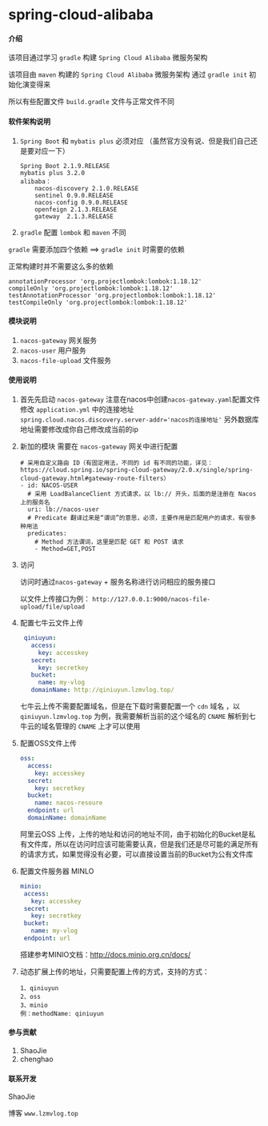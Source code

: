 # spring-cloud-alibaba

#### 介绍
该项目通过学习 `gradle` 构建 `Spring Cloud Alibaba` 微服务架构

该项目由 `maven` 构建的 `Spring Cloud Alibaba` 微服务架构 通过 `gradle init` 初始化演变得来

所以有些配置文件 `build.gradle` 文件与正常文件不同
 
#### 软件架构说明
1. `Spring Boot` 和 `mybatis plus` 必须对应 （虽然官方没有说、但是我们自己还是要对应一下）

    ```
    Spring Boot 2.1.9.RELEASE 
    mybatis plus 3.2.0
    alibaba：
        nacos-discovery 2.1.0.RELEASE
        sentinel 0.9.0.RELEASE
        nacos-config 0.9.0.RELEASE
        openfeign 2.1.3.RELEASE
        gateway  2.1.3.RELEASE
    ```

2. `gradle` 配置 `lombok` 和 `maven` 不同

`gradle` 需要添加四个依赖 ==> `gradle init` 时需要的依赖

正常构建时并不需要这么多的依赖
```
annotationProcessor 'org.projectlombok:lombok:1.18.12'
compileOnly 'org.projectlombok:lombok:1.18.12'
testAnnotationProcessor 'org.projectlombok:lombok:1.18.12'
testCompileOnly 'org.projectlombok:lombok:1.18.12'
```

#### 模块说明
1. `nacos-gateway` 网关服务
2. `nacos-user` 用户服务
3. `nacos-file-upload` 文件服务

#### 使用说明

1.  首先先启动 `nacos-gateway` 
    注意在nacos中创建`nacos-gateway.yaml`配置文件
    修改 `application.yml` 中的连接地址 `spring.cloud.nacos.discovery.server-addr='nacos的连接地址'`
    另外数据库地址需要修改成你自己修改成当前的ip
2.  新加的模块 需要在 `nacos-gateway` 网关中进行配置
    ```
    # 采用自定义路由 ID（有固定用法，不同的 id 有不同的功能，详见：https://cloud.spring.io/spring-cloud-gateway/2.0.x/single/spring-cloud-gateway.html#gateway-route-filters）
    - id: NACOS-USER
      # 采用 LoadBalanceClient 方式请求，以 lb:// 开头，后面的是注册在 Nacos 上的服务名
      uri: lb://nacos-user
      # Predicate 翻译过来是“谓词”的意思，必须，主要作用是匹配用户的请求，有很多种用法
      predicates:
        # Method 方法谓词，这里是匹配 GET 和 POST 请求
        - Method=GET,POST
    ```
3. 访问

    访问时通过`nacos-gateway` + 服务名称进行访问相应的服务接口
    
    以文件上传接口为例：
        `http://127.0.0.1:9000/nacos-file-upload/file/upload`
        
4.  配置七牛云文件上传
    ```yaml
     qiniuyun:
       access:
         key: accesskey
       secret:
         key: secretkey
       bucket:
         name: my-vlog
       domainName: http://qiniuyun.lzmvlog.top/
    ```
    七牛云上传不需要配置域名，但是在下载时需要配置一个 `cdn` 域名 ，以 `qiniuyun.lzmvlog.top` 为例，我需要解析当前的这个域名的 `CNAME` 解析到七牛云的域名管理的 `CNAME` 上才可以使用
5. 配置OSS文件上传
    ```yaml
    oss:
      access:
        key: accesskey
      secret:
        key: secretkey
      bucket:
        name: nacos-resoure
      endpoint: url
      domainName: domainName
    ```
   阿里云OSS 上传，上传的地址和访问的地址不同，由于初始化的Bucket是私有文件库，所以在访问时应该可能需要认真，但是我们还是尽可能的满足所有的请求方式，如果觉得没有必要，可以直接设置当前的Bucket为公有文件库
6. 配置文件服务器 MINLO
     ```yaml
    minio:
      access:
        key: accesskey
      secret:
        key: secretkey
      bucket:
        name: my-vlog
      endpoint: url
    ```
    
    搭建参考MINIO文档：http://docs.minio.org.cn/docs/
    
7. 动态扩展上传的地址，只需要配置上传的方式，支持的方式：
   ```
   1、qiniuyun 
   2、oss 
   3、minio
   例：methodName: qiniuyun
   ```

#### 参与贡献
1. ShaoJie
2. chenghao


#### 联系开发
ShaoJie 

博客 `www.lzmvlog.top`
